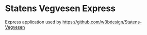 # Statens Vegvesen Express

Express application used by https://github.com/w3bdesign/Statens-Vegvesen
